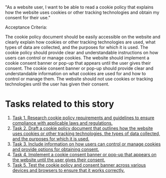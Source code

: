 "As a website user, I want to be able to read a cookie policy that explains how the website uses cookies or other 
tracking technologies and obtain my consent for their use."

Acceptance Criteria:

The cookie policy document should be easily accessible on the website and clearly explain how cookies or other tracking technologies are used, what types of data are collected, and the purposes for which it is used.
The cookie policy should provide clear and understandable instructions on how users can control or manage cookies.
The website should implement a cookie consent banner or pop-up that appears until the user gives their consent.
The cookie consent banner or pop-up should provide clear and understandable information on what cookies are used for and how to control or manage them.
The website should not use cookies or tracking technologies until the user has given their consent.


# Tasks related to this story
1. [Task 1. Research cookie policy requirements and guidelines to ensure compliance with applicable laws and 
regulations.](tasks/task_3.2.6.1.md)
2. [Task 2. Draft a cookie policy document that outlines how the website uses cookies or other tracking technologies, 
the types of data collected, and the purposes for which it is used.](tasks/task_3.2.6.2.md)
3. [Task 3. Include information on how users can control or manage cookies and provide options for obtaining 
consent.](tasks/task_3.2.6.3.md)
4. [Task 4. Implement a cookie consent banner or pop-up that appears on the website until the user gives their 
consent.](tasks/task_3.2.6.4.md)
5. [Task 5. Test the cookie policy and consent banner across various devices and browsers to ensure that it works
correctly.](tasks/task_3.2.6.5.md)